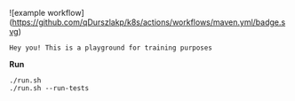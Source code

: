 ![example workflow]
(https://github.com/qDurszlakp/k8s/actions/workflows/maven.yml/badge.svg)

````
Hey you! This is a playground for training purposes
````
**Run**
````
./run.sh
./run.sh --run-tests
````